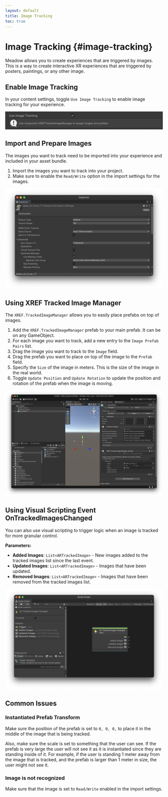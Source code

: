 ```yaml
---
layout: default
title: Image Tracking
toc: true
---
```


# Image Tracking {#image-tracking}

Meadow allows you to create experiences that are triggered by images. This is a way to create interactive XR experiences that are triggered by posters, paintings, or any other image. 

## Enable Image Tracking

In your content settings, toggle `Use Image Tracking` to enable image tracking for your experience.

![alt_text](images/image-tracking-settings.webp "Image Tracking Settings")

## Import and Prepare Images

The images you want to track need to be imported into your experience and included in your asset bundle. 

1. Import the images you want to track into your project.
2. Make sure to enable the `Read/Write` option in the import settings for the images.

![alt_text](images/image-import-settings.webp "Image Import Settings")

## Using XREF Tracked Image Manager

The `XREF.TrackedImageManager` allows you to easily place prefabs on top of images.

1. Add the `XREF.TrackedImageManager` prefab to your main prefab. It can be on any GameObject. 
2. For each image you want to track, add a new entry to the `Image Prefab Pairs` list.
3. Drag the image you want to track to the `Image` field.
4. Drag the prefab you want to place on top of the image to the `Prefab` field.
5. Specify the `Size` of the image in meters. This is the size of the image in the real world.
6. Toggle `Update Position` and `Update Rotation` to update the position and rotation of the prefab when the image is moving.

![alt_text](images/image-tracking.webp "Image Tracking")

## Using Visual Scripting Event OnTrackedImagesChanged

You can also use visual scripting to trigger logic when an image is tracked for more granular control. 

**Parameters:**
- **Added Images**: `List<ARTrackedImage>` - New images added to the tracked images list since the last event.
- **Updated Images**: `List<ARTrackedImage>` - Images that have been updated.
- **Removed Images**: `List<ARTrackedImage>` - Images that have been removed from the tracked images list.

![alt_text](images/image-tracking-visual-scripting.webp "Image Tracking Visual Scripting")

## Common Issues

### Instantiated Prefab Transform

Make sure the position of the prefab is set to `0, 0, 0,` to place it in the middle of the image that is being tracked. 

Also, make sure the scale is set to something that the user can see. If the prefab is very large the user will not see it as it is instantiated since they are standing inside of it. For example, if the user is standing 1 meter away from the image that is tracked, and the prefab is larger than 1 meter in size, the user might not see it. 

### Image is not recognized

Make sure that the image is set to `Read/Write` enabled in the import settings.